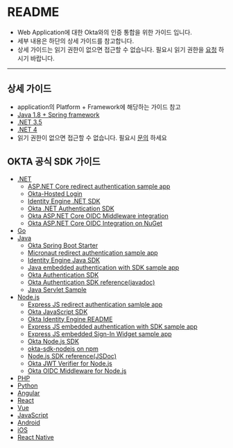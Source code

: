 # README
- Web Application에 대한 Okta와의 인증 통합을 위한 가이드 입니다.
- 세부 내용은 하단의 상세 가이드를 참고합니다.
- 상세 가이드는 읽기 권한이 없으면 접근할 수 없습니다. 필요시 읽기 권한을 [요청](mailto:kkj99@nets.co.kr) 하시기 바랍니다.
-----
## 상세 가이드
- application의 Platform + Framework에 해당하는 가이드 참고
- [Java 1.8 + Spring framework](https://github.com/kkj99/java_spring_4_3_2)
- [.NET 3.5](https://github.com/kkj99/net_3_5)
- [.NET 4](https://github.com/kkj99/net_4)
- 읽기 권한이 없으면 접근할 수 없습니다. 필요시 [문의](mailto:kkj99@nets.co.kr) 하세요
## OKTA 공식 SDK 가이드
- [.NET](https://developer.okta.com/code/dotnet/aspnetcore/)
  - [ASP.NET Core redirect authentication sample app](https://github.com/okta/samples-aspnetcore)
  - [Okta-Hosted Login](https://github.com/okta/samples-aspnetcore/tree/master/samples-aspnetcore-3x/okta-hosted-login)
  - [Identity Engine .NET SDK](https://github.com/okta/okta-idx-dotnet)
  - [Okta .NET Authentication SDK](https://github.com/okta/okta-auth-dotnet)
  - [Okta ASP.NET Core OIDC Middleware integration](https://github.com/okta/okta-aspnet)
  - [Okta ASP.NET Core OIDC Integration on NuGet](https://www.nuget.org/packages/Okta.AspNetCore)
- [Go](https://developer.okta.com/code/go/)
- [Java](https://developer.okta.com/code/java/)
  - [Okta Spring Boot Starter](https://github.com/okta/okta-spring-boot)
  - [Micronaut redirect authentication sample app](https://github.com/okta/samples-java-micronaut/tree/master/okta-hosted-login)
  - [Identity Engine Java SDK](https://github.com/okta/okta-idx-java)
  - [Java embedded authentication with SDK sample app](https://github.com/okta/okta-idx-java/tree/master/samples/embedded-auth-with-sdk)
  - [Okta Authentication SDK](https://github.com/okta/okta-auth-java)
  - [Okta Authentication SDK reference(javadoc)](https://developer.okta.com/okta-auth-java/apidocs/)
  - [Java Servlet Sample](https://github.com/okta/samples-java-servlet)
- [Node.js](https://developer.okta.com/code/nodejs/)
  - [Express JS redirect authentication samlple app](https://github.com/okta/samples-nodejs-express-4)
  - [Okta JavaScript SDK](https://github.com/okta/okta-auth-js)
  - [Okta Identity Engine README](https://github.com/okta/okta-auth-js/blob/master/docs/idx.md)
  - [Express JS embedded authentication with SDK sample app](https://github.com/okta/okta-auth-js/tree/master/samples/generated/express-embedded-auth-with-sdk)
  - [Express JS embedded Sign-In Widget sample app](https://github.com/okta/okta-auth-js/tree/master/samples/generated/express-embedded-sign-in-widget)
  - [Okta Node.js SDK](https://github.com/okta/okta-sdk-nodejs)
  - [okta-sdk-nodejs on npm](https://www.npmjs.com/package/@okta/okta-sdk-nodejs)
  - [Node.js SDK reference(JSDoc)](https://developer.okta.com/okta-sdk-nodejs/jsdocs/)
  - [Okta JWT Verifier for Node.js](https://github.com/okta/okta-jwt-verifier-js)
  - [Okta OIDC Middleware for Node.js](https://github.com/okta/okta-oidc-middleware)
- [PHP](https://developer.okta.com/code/php/)
- [Python](https://developer.okta.com/code/python/)
- [Angular](https://developer.okta.com/code/angular/)
- [React](https://developer.okta.com/code/react/)
- [Vue](https://developer.okta.com/code/vue/)
- [JavaScript](https://developer.okta.com/code/javascript/)
- [Android](https://developer.okta.com/code/android/)
- [iOS](https://developer.okta.com/code/ios/)
- [React Native](https://developer.okta.com/code/react-native/)

